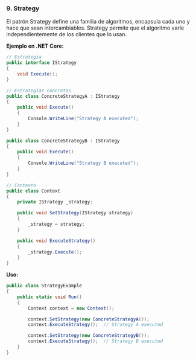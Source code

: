 ### **9. Strategy**

El patrón Strategy define una familia de algoritmos, encapsula cada uno y hace que sean intercambiables. Strategy permite que el algoritmo varíe independientemente de los clientes que lo usan.

**Ejemplo en .NET Core:**

```csharp
// Estrategia
public interface IStrategy
{
    void Execute();
}

// Estrategias concretas
public class ConcreteStrategyA : IStrategy
{
    public void Execute()
    {
        Console.WriteLine("Strategy A executed");
    }
}

public class ConcreteStrategyB : IStrategy
{
    public void Execute()
    {
        Console.WriteLine("Strategy B executed");
    }
}

// Contexto
public class Context
{
    private IStrategy _strategy;

    public void SetStrategy(IStrategy strategy)
    {
        _strategy = strategy;
    }

    public void ExecuteStrategy()
    {
        _strategy.Execute();
    }
}
```

**Uso:**

```csharp
public class StrategyExample
{
    public static void Run()
    {
        Context context = new Context();

        context.SetStrategy(new ConcreteStrategyA());
        context.ExecuteStrategy();  // Strategy A executed

        context.SetStrategy(new ConcreteStrategyB());
        context.ExecuteStrategy();  // Strategy B executed
    }
}
```